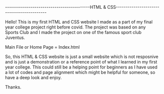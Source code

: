 -------------------------------------------HTML & CSS-------------------------------------------

Hello! This is my first HTML and CSS website I made as a part of my final year college project right before covid. 
The project was based on any Sports Club and I made the project on one of the famous sport club Juventus.

Main File or Home Page = Index.html

So, this HTML & CSS website is just a small website which is not resposnive and is just a demonstration or a reference point of what I learned in my first year college.
This could still be a helping point for beginners as I have used a lot of codes and page alignment which might be helpful for someone, so have a deep look and enjoy.

Thanks.
